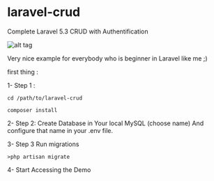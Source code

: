 # laravel-crud
Complete Laravel 5.3 CRUD with Authentification

![alt tag](https://github.com/halimus/laravel-crud/blob/master/public/images/mpd2.jpg)


Very nice example for everybody who is beginner in Laravel like me ;)

first thing :

1- Step 1 :

    cd /path/to/laravel-crud

    composer install
    
2- Step 2: Create Database in Your local MySQL (choose name)
   And configure that name in your .env file.
   
3- Step 3 Run migrations

    >php artisan migrate

4- Start Accessing the Demo





